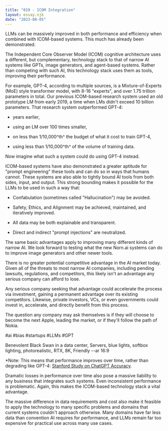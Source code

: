 ```yaml
---
title: "019 - ICOM Integration"
layout: essay.njk
date: "2023-08-05"
---
```


LLMs can be massively improved in both performance and efficiency when combined with ICOM-based systems. This much has already been demonstrated.

The Independent Core Observer Model (ICOM) cognitive architecture uses a different, but complementary, technology stack to that of narrow AI systems like GPTs, image generators, and agent-based systems. Rather than competing with such AI, this technology stack uses them as tools, improving their performance.

For example, GPT-4, according to multiple sources, is a Mixture-of-Experts (MoE) style transformer model, with 8-16 "experts", and over 1.75 trillion parameters in total. Our previous ICOM-based research system used an old prototype LM from early 2019, a time when LMs didn't exceed 10 billion parameters. That research system outperformed GPT-4:

- years earlier,

- using an LM over 100 times smaller,

- on less than 1/10,000^th^ the budget of what it cost to train GPT-4,

- using less than 1/10,000^th^ of the volume of training data.

Now imagine what such a system could do using GPT-4 instead.

ICOM-based systems have also demonstrated a greater aptitude for "prompt engineering" these tools and can do so in ways that humans cannot. These systems are also able to tightly bound AI tools from both sides, input, and output. This strong bounding makes it possible for the LLMs to be used in such a way that:

- Confabulation (sometimes called "Hallucination") may be avoided.

- Safety, Ethics, and Alignment may be achieved, maintained, and iteratively improved.

- All data may be both explainable and transparent.

- Direct and indirect "prompt injections" are neutralized.

The same basic advantages apply to improving many different kinds of narrow AI. We look forward to testing what the new Norn.ai systems can do to improve image generators and other newer tools.

There is no greater potential competitive advantage in the AI market today. Given all of the threats to most narrow AI companies, including pending lawsuits, regulations, and competitors, this likely isn't an advantage any serious company can afford to lose.

Any serious company seeking that advantage could accelerate the process via investment, gaining a permanent advantage over its existing competitors. Likewise, private investors, VCs, or even governments could invest in, accelerate, and directly benefit from this process.

The question any company may ask themselves is if they will choose to become the next Apple, leading the market, or if they'll follow the path of Nokia.

#ai #bias #startups #LLMs #GPT

Benevolent Black Swan in a data center, Servers, blue lights, softbox lighting, photorealistic, RTX, 8K, Friendly --ar 16:9

\*Note: This means that performance improves over time, rather than degrading like GPT-4: [Stanford Study on ChatGPT Accuracy](https://fortune.com/2023/07/19/chatgpt-accuracy-stanford-study/).

Dramatic losses in performance over time also pose a massive liability to any business that integrates such systems. Even inconsistent performance is problematic. Again, this makes the ICOM-based technology stack a vital advantage.

The massive difference in data requirements and cost also make it feasible to apply the technology to many specific problems and domains that current systems couldn't approach otherwise. Many domains have far less data than convention AI requires for performance, and LLMs remain far too expensive for practical use across many use cases.
